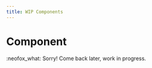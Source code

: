 ```yaml
---
title: WIP Components
---
```


# Component

:neofox_what: Sorry! Come back later, work in progress.
